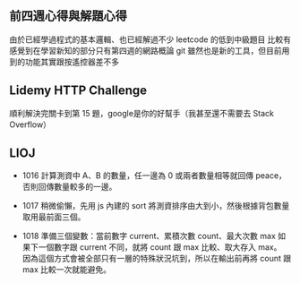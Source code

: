 ## 前四週心得與解題心得

由於已經學過程式的基本邏輯、也已經解過不少 leetcode 的低到中級題目
比較有感覺到在學習新知的部分只有第四週的網路概論
git 雖然也是新的工具，但目前用到的功能其實跟按遙控器差不多

## Lidemy HTTP Challenge

順利解決完關卡到第 15 題，google是你的好幫手（我甚至還不需要去 Stack Overflow）

## LIOJ

- 1016
  計算測資中 A、B 的數量，任一邊為 0 或兩者數量相等就回傳 peace，否則回傳數量較多的一邊。

- 1017
  稍微偷懶，先用 js 內建的 sort 將測資排序由大到小，然後根據背包數量取用最前面三個。

- 1018
  準備三個變數：當前數字 current、累積次數 count、最大次數 max
  如果下一個數字跟 current 不同，就將 count 跟 max 比較、取大存入 max。
  因為這個方式會被全部只有一層的特殊狀況坑到，所以在輸出前再將 count 跟 max 比較一次就能避免。